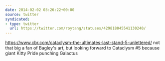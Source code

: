 ```yaml
---
date: 2014-02-02 03:26:22+00:00
source: twitter
syndicated:
- type: twitter
  url: https://twitter.com/roytang/statuses/429818045541130240/
---
```


https://www.cbr.com/cataclysm-the-ultimates-last-stand-5-unlettered/ not that big a fan of Bagley's art, but looking forward to Cataclysm #5 because giant Kitty Pride punching Galactus
